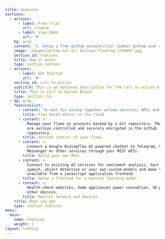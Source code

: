 ```yaml
---
title: Features
sections:
  - actions:
      - label: Free Trial
        url: /signup
      - label: View Demo
        url: '#'
    bg: gray
    content: "1. Setup a free github account\r\n2. Submit github user and token\r\n3. We setup your cloud based platform in minutes\r\n4. Start building your flows. (examples included) \r\n5. Deploy for production"
    image: /images/yellow-hot-air-balloon-floating-1740097.jpg
    section_id: features
    title: How it works
    type: section_content
  - actions:
      - label: Get Started
        url: '#'
    section_id: call-to-action
    subtitle: This is an optional description for the call to action block.
    title: This Is Call to Action Block!
    type: section_cta
  - bg: gray
    featureslist:
      - content: "A tool for wiring together online services, APIs and hardware devices.\r\n\nWe provide a browser-based editor that makes it easy to set up flows using a wide range of nodes."
        title: Flow based editor in the cloud
      - content: >-
          Manage your flows as projects backed by a Git repository. The flows
          are version controlled and securely encrypted in the Github
          repository.
        title: Version control of your flows
      - content: >-
          Connect a Google Dialogflow AI powered chatbot to Telegram, Slack,
          Messenger or other services through your REST APIs.
        title: Build your own APIs
      - content: >-
          Connect to existing AI services for sentiment analysis, text to
          speech, object detection or your own custom models and make them
          available from a javascript application frontend.
        title: Setup a frontend for a machine learning model
      - content: >-
          Health check websites, home appliances power consumtion, 3D printer or
          other devices.
        title: Monitor network and devices
    title: What you get
    type: section_features
menu:
  main:
    name: Features
    weight: 2
layout: landing
---
```



